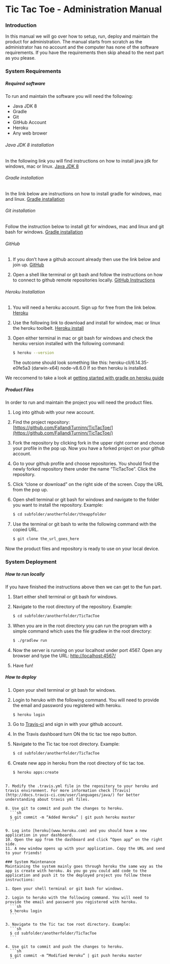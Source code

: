 # Tic Tac Toe - Administration Manual

### Introduction
In this manual we will go over how to setup, run, deploy and maintain the product for administration. The manual starts from scratch as the administrator has no account and the computer has none of the software requirements. If you have the requirements then skip ahead to the next part as you please.

### System Requirements
##### Required software
To run and maintain the software you will need the following:
  - Java JDK 8
  - Gradle
  - Git
  - GitHub Account
  - Heroku
  - Any web brower
 
###### Java JDK 8 installation
In the following link you will find instructions on how to install java jdk for windows, mac or linux.
[Java JDK 8](https://docs.oracle.com/javase/8/docs/technotes/guides/install/install_overview.html)

###### Gradle installation
In the link below are instructions on how to install gradle for windows, mac and linux.
[Gradle installation](https://gradle.org/install/)

###### Git installation
Follow the instruction below to install git for windows, mac and linux and git bash for windows.
[Gradle installation](https://gradle.org/install/)

###### GitHub
1. If you don’t have a github account already then use the link below and join up.
[GitHub](www.github.com)

2. Open a shell like terminal or git bash and follow the instructions on how to connect to github remote repositories locally.
[GitHub Instructions](https://help.github.com/articles/setting-your-commit-email-address-in-git/)

###### Heroku Installation
1. You will need a heroku account. Sign up for free from the link below. 
[Heroku](https://www.heroku.com/)

2. Use the following link to download and install for window, mac or linux the heroku toolbelt. 
[Heroku install](https://devcenter.heroku.com/articles/heroku-cli#download-and-install)
3. Open either terminal in mac or git bash for windows and check the heroku version installed with the following command: 
    ```sh
    $ heroku --version
    ```
    The outcome should look something like this:
    heroku-cli/6.14.35-e0fe5a3 (darwin-x64) node-v8.6.0
    If so then heroku is installed.

We reccomend to take a look at [getting started with gradle on heroku guide](https://devcenter.heroku.com/articles/getting-started-with-gradle-on-heroku#introduction)

##### Product Files
In order to run and maintain the project you will need the product files.
1. Log into github with your new account.
2. Find the project repository: [https://github.com/FallandiTurninn/TicTacToe/](https://github.com/FallandiTurninn/TicTacToe/)
3. Fork the repository by clicking fork in the upper right corner and choose your profile in the pop up. Now you have a forked project on your github account.
4. Go to your github profile and choose repositories. You should find the newly forked repository there under the name “TicTacToe”. Click the repository.
5. Click “clone or download” on the right side of the screen. Copy the URL from the pop up.
6. Open shell terminal or git bash for windows and navigate to the folder you want to install the repository. Example:

    ```sh
    $ cd subfolder/anotherfolder/theappfolder
    ```
7. Use the terminal or git bash to write the following command with the copied URL. 
    ```sh
    $ git clone the_url_goes_here
    ```
Now the product files and repository is ready to use on your local device.
    
### System Deployment

##### How to run locally
If you have finished the instructions above then we can get to the fun part.

1. Start either shell terminal or git bash for windows.

2. Navigate to the root directory of the repository. Example: 
    ```sh
    $ cd subfolder/anotherfolder/TicTacToe
    ```
3. When you are in the root directory you can run the program with a simple command which uses the file gradlew in the root directory: 
    ```sh
    $ ./gradlew run
    ```
4. Now the server is running on your localhost under port 4567. Open any browser and type the URL: [http://localhost:4567/](http://localhost:4567/)
5. Have fun!

##### How to deploy

1. Open your shell terminal or git bash for windows.

2. Login to heruko with the following command. You will need to provide the email and password you registered with heroku. 
    ```sh
    $ heroku login
    ```
  
3. Go to [Travis-ci](www.travis-ci.org) and sign in with your github account. 

4. In the Travis dashboard turn ON the tic tac toe repo button. 
  
5. Navigate to the Tic tac toe root directory. Example: 
    ```sh
    $ cd subfolder/anotherfolder/TicTacToe
    ```
    
6. Create new app in heroku from the root directory of tic tac toe. 
    ```sh
    $ heroku apps:create
  ```

7. Modify the .travis.yml file in the repository to your heroku and travis environment. For more information check [Travis](http://docs.travis-ci.com/user/languages/java/) for better understanding about travis yml files.

8. Use git to commit and push the changes to heroku. 
    ```sh
    $ git commit -m “Added Heroku” | git push heroku master
    ```
    
9. Log into [heroku](www.heroku.com) and you should have a new application in your dashboard.
10. Open the app from the dashboard and click “Open app” on the right side.
11. A new window opens up with your application. Copy the URL and send to your friends!

### System Maintenance
Maintaining the system mainly goes through heroku the same way as the app is create with heroku. As you go you could add code to the application and push it to the deployed project you follow these instructions:

1. Open your shell terminal or git bash for windows.

2. Login to heruko with the following command. You will need to provide the email and password you registered with heroku. 
    ```sh
    $ heroku login
    ```
    
3. Navigate to the Tic tac toe root directory. Example: 
    ```sh
    $ cd subfolder/anotherfolder/TicTacToe
    ```

4. Use git to commit and push the changes to heroku. 
    ```sh
    $ git commit -m “Modified Heroku” | git push heroku master
    ```
